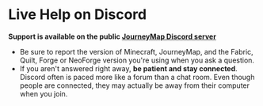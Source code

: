 # **Live Help on Discord**

**Support is available on the public [JourneyMap Discord server](https://discord.gg/eP8gE69)**

- Be sure to report the version of Minecraft, JourneyMap, and the Fabric, Quilt, Forge or NeoForge version you're using when you ask a question.
- If you aren't answered right away, **be patient and stay connected**. Discord often is paced more like a forum than a chat room. Even though people are connected, they may actually be away from their computer when you join.
